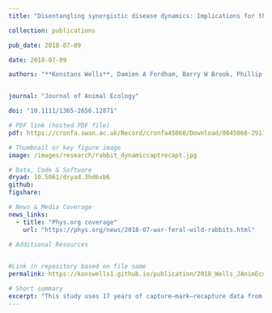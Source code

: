 ```yaml
---
title: "Disentangling synergistic disease dynamics: Implications for the viral biocontrol of rabbits"

collection: publications

pub_date: 2018-07-09

date: 2018-07-09 

authors: "**Konstans Wells**, Damien A Fordham, Barry W Brook, Phillip Cassey, Tarnya Cox, Robert B O'Hara, Nina I Schwensow"


journal: "Journal of Animal Ecology"

doi: "10.1111/1365-2656.12871"

# PDF link (hosted PDF file)
pdf: https://cronfa.swan.ac.uk/Record/cronfa45068/Download/0045068-29112018123319.pdf

# Thumbnail or key figure image
image: /images/research/rabbit_dynamiccaptrecapt.jpg

# Data, Code & Software
dryad: 10.5061/dryad.3hd6sb6 
github:
figshare:

# News & Media Coverage
news_links:
  - title: "Phys.org coverage"
    url: "https://phys.org/news/2018-07-war-feral-wild-rabbits.html"
     
# Additional Resources


#Link in repository based on file name
permalink: https://konswells1.github.io/publication/2018_Wells_JAnimEcol  

# Short summary
excerpt: "This study uses 17 years of capture–mark–recapture data from South Australia to assess how rabbit haemorrhagic disease virus (RHDV) and myxoma virus (MYXV) and their interactions resulting from coinfections influence the survival and demographic dynamics of European rabbits. By applying a hierarchical and dynamical state-space capture-recapture modelling framework, the analysis reveals that while RHDV infection and mortality peak during winter and spring epidemics, transmission persists year-round, leading to significantly reduced survival in susceptible individuals. Findings also suggest complex interactions between immunity to RHDV and susceptibility to MYXV, with implications for individual survival outcomes. Despite consistent levels of disease-induced mortality over time, the continuous circulation of both viruses may reduce their long-term effectiveness as biocontrol agents. Nonetheless, sustained virulence suggests that RHDV and MYXV remain valuable tools for managing invasive rabbit populations in Australia."
---
```


